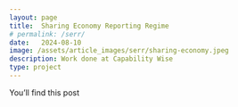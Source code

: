 ```yaml
---
layout: page
title:  Sharing Economy Reporting Regime
# permalink: /serr/
date:   2024-08-10
image: /assets/article_images/serr/sharing-economy.jpeg
description: Work done at Capability Wise
type: project
---
```

You’ll find this post 